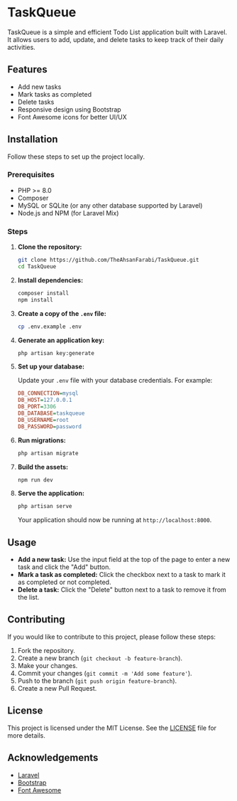 # TaskQueue

TaskQueue is a simple and efficient Todo List application built with Laravel. It allows users to add, update, and delete tasks to keep track of their daily activities.

## Features

- Add new tasks
- Mark tasks as completed
- Delete tasks
- Responsive design using Bootstrap
- Font Awesome icons for better UI/UX

## Installation

Follow these steps to set up the project locally.

### Prerequisites

- PHP >= 8.0
- Composer
- MySQL or SQLite (or any other database supported by Laravel)
- Node.js and NPM (for Laravel Mix)

### Steps

1. **Clone the repository:**

    ```bash
    git clone https://github.com/TheAhsanFarabi/TaskQueue.git
    cd TaskQueue
    ```

2. **Install dependencies:**

    ```bash
    composer install
    npm install
    ```

3. **Create a copy of the `.env` file:**

    ```bash
    cp .env.example .env
    ```

4. **Generate an application key:**

    ```bash
    php artisan key:generate
    ```

5. **Set up your database:**

    Update your `.env` file with your database credentials. For example:

    ```ini
    DB_CONNECTION=mysql
    DB_HOST=127.0.0.1
    DB_PORT=3306
    DB_DATABASE=taskqueue
    DB_USERNAME=root
    DB_PASSWORD=password
    ```

6. **Run migrations:**

    ```bash
    php artisan migrate
    ```

7. **Build the assets:**

    ```bash
    npm run dev
    ```

8. **Serve the application:**

    ```bash
    php artisan serve
    ```

    Your application should now be running at `http://localhost:8000`.

## Usage

- **Add a new task:** Use the input field at the top of the page to enter a new task and click the "Add" button.
- **Mark a task as completed:** Click the checkbox next to a task to mark it as completed or not completed.
- **Delete a task:** Click the "Delete" button next to a task to remove it from the list.

## Contributing

If you would like to contribute to this project, please follow these steps:

1. Fork the repository.
2. Create a new branch (`git checkout -b feature-branch`).
3. Make your changes.
4. Commit your changes (`git commit -m 'Add some feature'`).
5. Push to the branch (`git push origin feature-branch`).
6. Create a new Pull Request.

## License

This project is licensed under the MIT License. See the [LICENSE](LICENSE) file for more details.

## Acknowledgements

- [Laravel](https://laravel.com/)
- [Bootstrap](https://getbootstrap.com/)
- [Font Awesome](https://fontawesome.com/)

